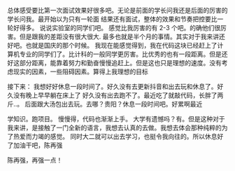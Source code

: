 总体感受要比第一次面试效果好很多吧。无论是前面的学长问我还是后面的厉害的学长问我。最开始以为只有一轮面
结果还有面试，整体的效果和节奏把控要比一轮好得多。
说说实验室的同学们吧。
感觉比我厉害的有 2-3 个吧。的确他们很厉害。但是跟我的差距没有很大很大. 最多也就是半个月的事情。其实对于我来讲还好吧。也就是国庆的那个时候。
我现在能感觉得到，我在代码这块已经赶上了计算机专业的同学们了。比计科的一般同学更厉害。比优秀的也有一段距离。但是还好这部分距离，能靠着努力和勤奋慢慢追赶上。但是这也只是理想的速度。没有考虑现实的因素，一些阻碍因素。算得上我理想的目标

接下来：
我想好好休息一段时间了。好久没有去更新抖音和出去玩和休息了。好久没有晚上早早躺在床上了
好久没有出去跑不了。最近吃了就敲代码，长胖了两斤..。
后面跟大汤包出去玩。去哪？贵阳？休息一段时间吧。好累啊最近

学知识。跑项目。
慢慢得，代码也渐渐上手。
大学有遗憾吗？有。但是这种对于我来讲，是接触了一门全新的语言，我想去认真的去做。我想去体会那种纯粹的为了热爱而力竭的感觉。
同时大二就可以出去学习，也挺令我向往的。所以休息好了加油干吧，陈再强

陈再强，再强一点！